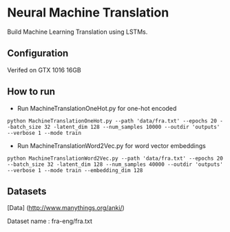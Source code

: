 # Neural Machine Translation
Build Machine Learning Translation using LSTMs.

## Configuration
Verifed on GTX 1016 16GB

## How to run
- Run MachineTranslationOneHot.py for one-hot encoded 

```
python MachineTranslationOneHot.py --path 'data/fra.txt' --epochs 20 --batch_size 32 -latent_dim 128 --num_samples 10000 --outdir 'outputs' --verbose 1 --mode train
``` 

- Run MachineTranslationWord2Vec.py for word vector embeddings

```
python MachineTranslationWord2Vec.py --path 'data/fra.txt' --epochs 20 --batch_size 32 -latent_dim 128 --num_samples 40000 --outdir 'outputs' --verbose 1 --mode train --embedding_dim 128
```

## Datasets
[Data] (http://www.manythings.org/anki/)

Dataset name : fra-eng/fra.txt
